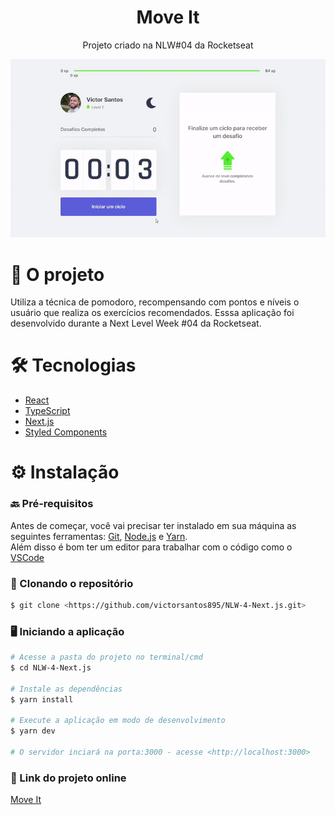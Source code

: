 <h1 align="center">Move It</h1>

<p align="center">Projeto criado na NLW#04 da Rocketseat</p>

<p align="center">
  <img src="src/assets/gif.gif" alt="animated" />
</p>

<h1 align="left">🎯 O projeto </h1>

<p> Utiliza a técnica de pomodoro, recompensando com pontos e níveis o usuário que realiza os exercícios recomendados. 
Esssa aplicação foi desenvolvido durante a Next Level Week #04 da Rocketseat. </p>

<h1 align="left">🛠️ Tecnologias </h1>

- [React](https://pt-br.reactjs.org/)
- [TypeScript](https://www.typescriptlang.org/)
- [Next.js](https://nextjs.org/)
- [Styled Components](https://styled-components.com/)

<h1 align="left">⚙️ Instalação </h1>

### 🔙 Pré-requisitos

Antes de começar, você vai precisar ter instalado em sua máquina as seguintes ferramentas:
[Git](https://git-scm.com), [Node.js](https://nodejs.org/en/) e [Yarn](https://yarnpkg.com/). </br>
Além disso é bom ter um editor para trabalhar com o código como o [VSCode](https://code.visualstudio.com/)

### 🔽 Clonando o repositório
```bash
$ git clone <https://github.com/victorsantos895/NLW-4-Next.js.git>
```

### 🖥️ Iniciando a aplicação

```bash
# Acesse a pasta do projeto no terminal/cmd
$ cd NLW-4-Next.js

# Instale as dependências
$ yarn install

# Execute a aplicação em modo de desenvolvimento
$ yarn dev

# O servidor inciará na porta:3000 - acesse <http://localhost:3000>
```

### 🔗 Link do projeto online

[Move It](https://nlw-4-next-js.vercel.app/)


